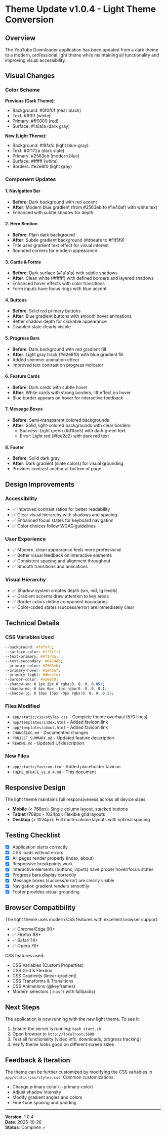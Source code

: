 # Theme Update v1.0.4 - Light Theme Conversion

## Overview

The YouTube Downloader application has been updated from a dark theme to a modern, professional light theme while maintaining all functionality and improving visual accessibility.

## Visual Changes

### Color Scheme

**Previous (Dark Theme):**
- Background: #0f0f0f (near black)
- Text: #ffffff (white)
- Primary: #ff0000 (red)
- Surface: #1a1a1a (dark gray)

**New (Light Theme):**
- Background: #f8fafc (light blue-gray)
- Text: #0f172a (dark slate)
- Primary: #2563eb (modern blue)
- Surface: #ffffff (white)
- Borders: #e2e8f0 (light gray)

### Component Updates

#### 1. Navigation Bar
- **Before**: Dark background with red accent
- **After**: Modern blue gradient (from #2563eb to #1e40af) with white text
- Enhanced with subtle shadow for depth

#### 2. Hero Section
- **Before**: Plain dark background
- **After**: Subtle gradient background (#dbeafe to #f1f5f9)
- Title uses gradient text effect for visual interest
- Rounded corners for modern appearance

#### 3. Cards & Forms
- **Before**: Dark surface (#1a1a1a) with subtle shadows
- **After**: Clean white (#ffffff) with defined borders and layered shadows
- Enhanced hover effects with color transitions
- Form inputs have focus rings with blue accent

#### 4. Buttons
- **Before**: Solid red primary buttons
- **After**: Blue gradient buttons with smooth hover animations
- Better shadow depth for clickable appearance
- Disabled state clearly visible

#### 5. Progress Bars
- **Before**: Dark background with red gradient fill
- **After**: Light gray track (#e2e8f0) with blue gradient fill
- Added shimmer animation effect
- Improved text contrast on progress indicator

#### 6. Feature Cards
- **Before**: Dark cards with subtle hover
- **After**: White cards with strong borders, lift effect on hover
- Blue border appears on hover for interactive feedback

#### 7. Message Boxes
- **Before**: Semi-transparent colored backgrounds
- **After**: Solid, light-colored backgrounds with clear borders
  - Success: Light green (#d1fae5) with dark green text
  - Error: Light red (#fee2e2) with dark red text

#### 8. Footer
- **Before**: Solid dark gray
- **After**: Dark gradient (slate colors) for visual grounding
- Provides contrast anchor at bottom of page

## Design Improvements

### Accessibility
- ✅ Improved contrast ratios for better readability
- ✅ Clear visual hierarchy with shadows and spacing
- ✅ Enhanced focus states for keyboard navigation
- ✅ Color choices follow WCAG guidelines

### User Experience
- ✅ Modern, clean appearance feels more professional
- ✅ Better visual feedback on interactive elements
- ✅ Consistent spacing and alignment throughout
- ✅ Smooth transitions and animations

### Visual Hierarchy
- ✅ Shadow system creates depth (sm, md, lg levels)
- ✅ Gradient accents draw attention to key areas
- ✅ Border colors define component boundaries
- ✅ Color-coded states (success/error) are immediately clear

## Technical Details

### CSS Variables Used
```css
--background: #f8fafc;
--surface-color: #ffffff;
--text-primary: #0f172a;
--text-secondary: #64748b;
--primary-color: #2563eb;
--primary-hover: #1e40af;
--primary-light: #dbeafe;
--border-color: #e2e8f0;
--shadow-sm: 0 1px 2px 0 rgba(0, 0, 0, 0.05);
--shadow-md: 0 4px 6px -1px rgba(0, 0, 0, 0.1);
--shadow-lg: 0 10px 15px -3px rgba(0, 0, 0, 0.1);
```

### Files Modified
- `app/static/css/styles.css` - Complete theme overhaul (570 lines)
- `app/templates/index.html` - Added favicon link
- `app/templates/about.html` - Added favicon link
- `CHANGELOG.md` - Documented changes
- `PROJECT_SUMMARY.md` - Updated feature description
- `README.md` - Updated UI description

### New Files
- `app/static/favicon.ico` - Added placeholder favicon
- `THEME_UPDATE_v1.0.4.md` - This document

## Responsive Design

The light theme maintains full responsiveness across all device sizes:
- **Mobile** (< 768px): Single column layout, stacked buttons
- **Tablet** (768px - 1024px): Flexible grid layouts
- **Desktop** (> 1024px): Full multi-column layouts with optimal spacing

## Testing Checklist

- [x] Application starts correctly
- [x] CSS loads without errors
- [x] All pages render properly (index, about)
- [x] Responsive breakpoints work
- [x] Interactive elements (buttons, inputs) have proper hover/focus states
- [x] Progress bars display correctly
- [x] Message boxes (success/error) are clearly visible
- [x] Navigation gradient renders smoothly
- [x] Footer provides visual grounding

## Browser Compatibility

The light theme uses modern CSS features with excellent browser support:
- ✅ Chrome/Edge 90+
- ✅ Firefox 88+
- ✅ Safari 14+
- ✅ Opera 76+

CSS features used:
- CSS Variables (Custom Properties)
- CSS Grid & Flexbox
- CSS Gradients (linear-gradient)
- CSS Transforms & Transitions
- CSS Animations (@keyframes)
- Modern selectors (`:has()` with fallbacks)

## Next Steps

The application is now running with the new light theme. To see it:

1. Ensure the server is running: `bash start.sh`
2. Open browser to `http://localhost:5000`
3. Test all functionality (video info, downloads, progress tracking)
4. Verify theme looks good on different screen sizes

## Feedback & Iteration

The theme can be further customized by modifying the CSS variables in `app/static/css/styles.css`. Common customizations:
- Change primary color (--primary-color)
- Adjust shadow intensity
- Modify gradient angles and colors
- Fine-tune spacing and padding

---

**Version**: 1.0.4  
**Date**: 2025-10-26  
**Status**: Complete ✓
